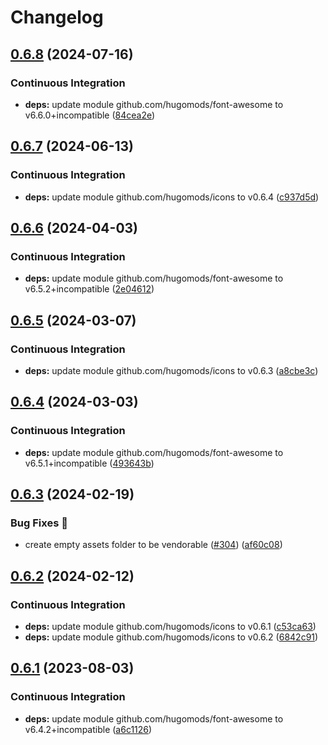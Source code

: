 # Changelog

## [0.6.8](https://github.com/hugomods/icons/compare/vendors/font-awesome/v0.6.7...vendors/font-awesome/v0.6.8) (2024-07-16)


### Continuous Integration

* **deps:** update module github.com/hugomods/font-awesome to v6.6.0+incompatible ([84cea2e](https://github.com/hugomods/icons/commit/84cea2ecfe279f8c4c8cdcaed62129ff78c7a394))

## [0.6.7](https://github.com/hugomods/icons/compare/vendors/font-awesome/v0.6.6...vendors/font-awesome/v0.6.7) (2024-06-13)


### Continuous Integration

* **deps:** update module github.com/hugomods/icons to v0.6.4 ([c937d5d](https://github.com/hugomods/icons/commit/c937d5d7045cf1db4904197fae0f5ec9f939c755))

## [0.6.6](https://github.com/hugomods/icons/compare/vendors/font-awesome/v0.6.5...vendors/font-awesome/v0.6.6) (2024-04-03)


### Continuous Integration

* **deps:** update module github.com/hugomods/font-awesome to v6.5.2+incompatible ([2e04612](https://github.com/hugomods/icons/commit/2e04612d35fbafe044b47a2b35953d9a71025612))

## [0.6.5](https://github.com/hugomods/icons/compare/vendors/font-awesome/v0.6.4...vendors/font-awesome/v0.6.5) (2024-03-07)


### Continuous Integration

* **deps:** update module github.com/hugomods/icons to v0.6.3 ([a8cbe3c](https://github.com/hugomods/icons/commit/a8cbe3c39733515f82c82a887d1d01d2f6f79ff8))

## [0.6.4](https://github.com/hugomods/icons/compare/vendors/font-awesome/v0.6.3...vendors/font-awesome/v0.6.4) (2024-03-03)


### Continuous Integration

* **deps:** update module github.com/hugomods/font-awesome to v6.5.1+incompatible ([493643b](https://github.com/hugomods/icons/commit/493643b1fc6f449ddd69b9f77a603ef9bc2fde36))

## [0.6.3](https://github.com/hugomods/icons/compare/vendors/font-awesome/v0.6.2...vendors/font-awesome/v0.6.3) (2024-02-19)


### Bug Fixes 🐞

* create empty assets folder to be vendorable ([#304](https://github.com/hugomods/icons/issues/304)) ([af60c08](https://github.com/hugomods/icons/commit/af60c08eae72bc49233703dfb5ad3f305169e953))

## [0.6.2](https://github.com/hugomods/icons/compare/vendors/font-awesome/v0.6.1...vendors/font-awesome/v0.6.2) (2024-02-12)


### Continuous Integration

* **deps:** update module github.com/hugomods/icons to v0.6.1 ([c53ca63](https://github.com/hugomods/icons/commit/c53ca63b1b074b041833e78d52617b2f3c3e9ea3))
* **deps:** update module github.com/hugomods/icons to v0.6.2 ([6842c91](https://github.com/hugomods/icons/commit/6842c91c37221b6792d9d9f38537a81397d810dd))

## [0.6.1](https://github.com/hugomods/icons/compare/vendors/font-awesome/v0.6.0...vendors/font-awesome/v0.6.1) (2023-08-03)


### Continuous Integration

* **deps:** update module github.com/hugomods/font-awesome to v6.4.2+incompatible ([a6c1126](https://github.com/hugomods/icons/commit/a6c1126e377fa75e164688d8cb8830113b8f6b8c))
